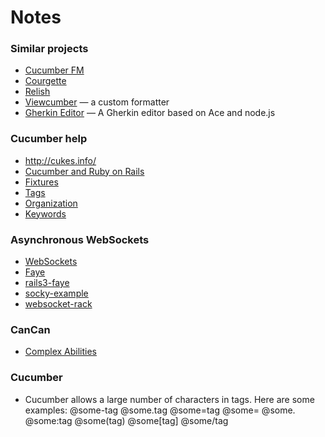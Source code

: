 # Notes

### Similar projects

 - [Cucumber FM](http://demo.cucumber.fm/documentation/features)
 - [Courgette](http://21croissants.github.com/courgette/)
 - [Relish](http://relishapp.com/)
 - [Viewcumber](https://github.com/versapay/viewcumber) &mdash; a custom formatter
 - [Gherkin Editor](https://github.com/cucumber/gherkin-editor) &mdash; A Gherkin editor based on Ace and node.js

### Cucumber help

 - http://cukes.info/
 - [Cucumber and Ruby on Rails](https://github.com/aslakhellesoy/cucumber/wiki/ruby-on-rails)
 - [Fixtures](https://github.com/aslakhellesoy/cucumber/wiki/fixtures)
 - [Tags](https://github.com/aslakhellesoy/cucumber/wiki/Tags)
 - [Organization](http://testingwithvision.com/2011/01/06/cucumber-feature-organization-classification/)
 - [Keywords](https://github.com/aslakhellesoy/cucumber/wiki/Feature-Introduction)

### Asynchronous WebSockets

 - [WebSockets](http://www.igvita.com/2009/12/22/ruby-websockets-tcp-for-the-browser/)
 - [Faye](http://www.igvita.com/2009/12/22/ruby-websockets-tcp-for-the-browser/)
 - [rails3-faye](https://github.com/jcoglan/rails3-faye)
 - [socky-example](https://github.com/socky/socky-example)
 - [websocket-rack](https://github.com/imanel/websocket-rack)

### CanCan

 - [Complex Abilities](https://github.com/ryanb/cancan/wiki/Defining-Abilities-with-Blocks)

### Cucumber

 - Cucumber allows a large number of characters in tags. Here are some examples:
    @some-tag
    @some.tag
    @some=tag
    @some=
    @some.
    @some:tag
    @some(tag)
    @some[tag]
    @some/tag
